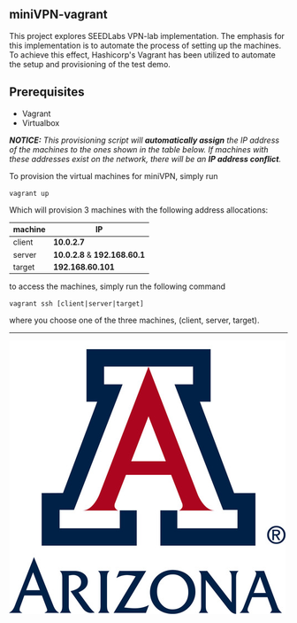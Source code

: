## miniVPN-vagrant

This project explores SEEDLabs VPN-lab implementation. The emphasis for this implementation is to automate the process of setting up the machines. To achieve this effect, Hashicorp's Vagrant has been utilized to automate the setup and provisioning of the test demo.

## Prerequisites
- Vagrant
- Virtualbox

***NOTICE:*** *This provisioning script will **automatically assign** the IP address of the machines to the ones shown in the table below. If machines with these addresses exist on the network, there will be an **IP address conflict**.*

To provision the virtual machines for miniVPN, simply run
```
vagrant up
```
Which will provision 3 machines with the following address allocations:

| machine | IP |
| ------- | -- |
| client | **10.0.2.7** |
| server | **10.0.2.8** & **192.168.60.1** |
| target | **192.168.60.101** |

to access the machines, simply run the following command

```
vagrant ssh [client|server|target]
```
where you choose one of the three machines, (client, server, target).


---
  ![UofA](images/UofA.jfif)
